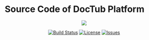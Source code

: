 # Source Code of DocTub Platform

<p align="center"><img src="https://doctub-cdn.netlify.com/logo/logo-100.png"></p>

<p align="center">
<a href="https://travis-ci.org/doctub/platform"><img src="https://travis-ci.org/laravel/platform.svg" alt="Build Status"></a>
<a href="https://packagist.org/packages/doctub/platform"><img src="https://img.shields.io/badge/license-Apache%202-blue.svg" alt="License"></a>
<a href="https://github.com/doctub/platform/issues"><img src="https://img.shields.io/github/issues/doctub/platform.svg" alt="Issues"></a>
</p>

